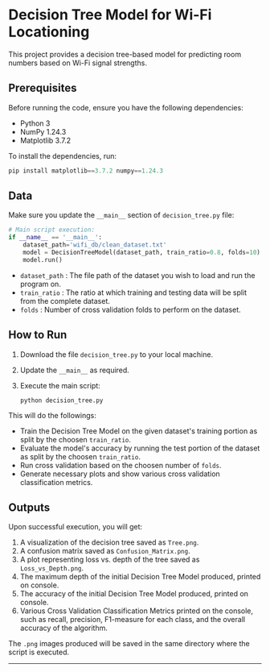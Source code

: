 # Decision Tree Model for Wi-Fi Locationing

This project provides a decision tree-based model for predicting room numbers based on Wi-Fi signal strengths. 

## Prerequisites

Before running the code, ensure you have the following dependencies:

- Python 3
- NumPy 1.24.3
- Matplotlib 3.7.2

To install the dependencies, run:

```py
pip install matplotlib==3.7.2 numpy==1.24.3
```

## Data

Make sure you update the `__main__` section of `decision_tree.py` file:

```py
# Main script execution:
if __name__ == '__main__':
    dataset_path='wifi_db/clean_dataset.txt'
    model = DecisionTreeModel(dataset_path, train_ratio=0.8, folds=10)
    model.run()

```
- `dataset_path` : The file path of the dataset you wish to load and run the program on.
- `train_ratio` : The ratio at which training and testing data will be split from the complete dataset.
- `folds` : Number of cross validation folds to perform on the dataset.

## How to Run

1. Download the file `decision_tree.py` to your local machine.
2. Update the  `__main__` as required.
3. Execute the main script:

    ```
    python decision_tree.py
    ```

This will do the followings:
- Train the Decision Tree Model on the given dataset's training portion as split by the choosen `train_ratio`.
- Evaluate the model's accuracy by running the test portion of the dataset as split by the choosen `train_ratio`.
- Run cross validation based on the choosen number of `folds`.
- Generate necessary plots and show various cross validation classification metrics.



## Outputs

Upon successful execution, you will get:

1. A visualization of the decision tree saved as `Tree.png`.
2. A confusion matrix saved as `Confusion_Matrix.png`.
3. A plot representing loss vs. depth of the tree saved as `Loss_vs_Depth.png`.
4. The maximum depth of the initial  Decision Tree Model produced, printed on console.
5. The accuracy of the initial  Decision Tree Model produced, printed on console.
6. Various Cross Validation Classification Metrics printed on the console, such as recall, precision, F1-measure for each class, and the overall accuracy of the algorithm.

The `.png` images produced will be saved in the same directory where the script is executed.


---